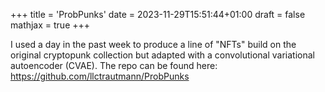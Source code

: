 +++
title = 'ProbPunks'
date = 2023-11-29T15:51:44+01:00
draft = false
mathjax = true
+++

I used a day in the past week to produce a line of "NFTs" build on the original cryptopunk collection but adapted with a convolutional variational autoencoder (CVAE). The repo can be found here: https://github.com/llctrautmann/ProbPunks 

